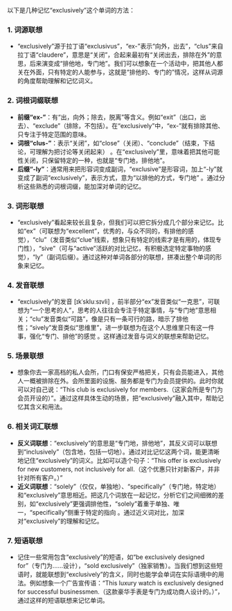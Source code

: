 以下是几种记忆“exclusively”这个单词的方法：

### 1. 词源联想
 - “exclusively”源于拉丁语“exclusivus”，“ex-”表示“向外，出去”，“clus”来自拉丁语“claudere”，意思是“关闭”，合起来最初有“关闭出去，排除在外”的意思，后来演变成“排他地，专门地”。我们可以想象在一个活动中，把其他人都关在外面，只有特定的人能参与，这就是“排他的、专门的”情况，这样从词源的角度帮助理解和记忆词义。

### 2. 词根词缀联想
 - **前缀“ex-”**：有“出，向外；除去，脱离”等含义。例如“exit”（出口，出去）、“exclude”（排除，不包括）。在“exclusively”中，“ex-”就有排除其他、只专注于特定范围的意味。
 - **词根“clus-”**：表示“关闭”，如“close”（关闭）、“conclude”（结束，下结论，可理解为把讨论等关闭起来） 。在“exclusively”里，意味着把其他可能性关闭，只保留特定的一种，也就是“专门地，排他地”。
 - **后缀“-ly”**：通常用来把形容词变成副词，“exclusive”是形容词，加上“-ly”就变成了副词“exclusively”，表示方式，意为“以排他的方式，专门地” 。通过分析这些熟悉的词根词缀，能加深对单词的记忆。

### 3. 词形联想
 - “exclusively”看起来较长且复杂，但我们可以把它拆分成几个部分来记忆。比如“ex”（可联想为“excellent”，优秀的，与众不同的，有排他的感觉），“clu”（发音类似“clue”线索，想象只有特定的线索才是有用的，体现专门性），“sive”（可与“active”活跃的对比记忆，有积极选定特定事物的感觉），“ly”（副词后缀）。通过这种对单词各部分的联想，拼凑出整个单词的形象来记忆。

### 4. 发音联想
 - “exclusively”的发音 [ɪkˈskluːsɪvli] ，前半部分“ex”发音类似“一克思”，可联想为“一个思考的人”，思考的人往往会专注于特定事情，与“专门地”意思相关；“clu”发音类似“可路”，像是只有一条可行的路，暗示了排他性；“sively”发音类似“思维里”，进一步联想为在这个人思维里只有这一件事，强化“专门、排他”的感觉 。这样通过发音与词义的联想来帮助记忆。

### 5. 场景联想
 - 想象你去一家高档的私人会所，门口有保安严格把关，只有会员能进入，其他人一概被排除在外。会所里面的设施、服务都是专门为会员提供的。此时你就可以对自己说：“This club is exclusively for members.（这家会所是专门为会员开设的）”。通过这样具体生动的场景，把“exclusively”融入其中，帮助记忆其含义和用法。

### 6. 相关词汇联想
 - **反义词联想**：“exclusively”的意思是“专门地，排他地”，其反义词可以联想到“inclusively”（包含地，包括一切地）。通过对比记忆这两个词，能更清晰地记住“exclusively”的词义。比如可以造个句子：“This offer is exclusively for new customers, not inclusively for all.（这个优惠只针对新客户，并非针对所有客户。）”
 - **近义词联想**：“solely”（仅仅，单独地）、“specifically”（专门地，特定地）和“exclusively”意思相近。把这几个词放在一起记忆，分析它们之间细微的差别，如“exclusively”更强调排他性，“solely”着重于单独、唯一，“specifically”侧重于特定的指向 。通过近义词对比，加深对“exclusively”的理解和记忆。

### 7. 短语联想
 - 记住一些常用包含“exclusively”的短语，如“be exclusively designed for”（专门为……设计），“sold exclusively”（独家销售）。当我们想到这些短语时，就能联想到“exclusively”的含义，同时也能学会单词在实际语境中的用法。例如想象一个广告宣传语：“This luxury watch is exclusively designed for successful businessmen.（这款豪华手表是专门为成功商人设计的。）”，通过这样的短语联想来记忆单词。 